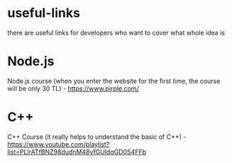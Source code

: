 # useful-links
there are useful links for developers who want to cover what whole idea is

# Node.js

Node.js course (when you enter the website for the first time, the course will be only 30 TL) - https://www.pirple.com/

# C++

C++ Course (it really helps to understand the basic of C++) - https://www.youtube.com/playlist?list=PLlrATfBNZ98dudnM48yfGUldqGD0S4FFb
